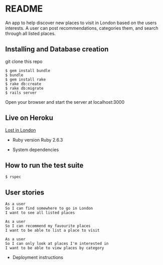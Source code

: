 # README

An app to help discover new places to visit in London based on the users interests. A user can post recommendations, categories them, and search through all listed places.

## Installing and Database creation

git clone this repo

```
$ gem install bundle
$ bundle
$ gem install rake
$ rake db:create
$ rake db:migrate
$ rails server
```

Open your browser and start the server at localhost:3000

## Live on Heroku

[Lost in London](https://pure-retreat-18879.herokuapp.com/)

- Ruby version
  Ruby 2.6.3

- System dependencies

## How to run the test suite

```
$ rspec
```

## User stories

```
As a user
So I can find somewhere to go in London
I want to see all listed places
```

```
As a user
So I can recommend my favourite places
I want to be able to list a place to visit
```

```
As a user
So I can only look at places I'm interested in
I want to be able to view places by category
```

- Deployment instructions
